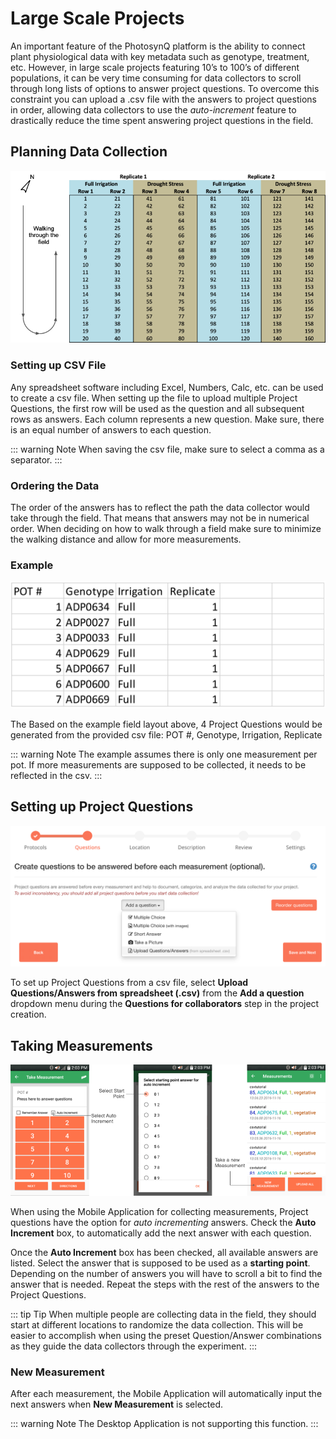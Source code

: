 # Large Scale Projects

An important feature of the PhotosynQ platform is the ability to connect plant physiological data with key metadata such as genotype, treatment, etc. However, in large scale projects featuring 10’s to 100’s of different populations, it can be very time consuming for data collectors to scroll through long lists of options to answer project questions. To overcome this constraint you can upload a .csv file with the answers to project questions in order, allowing data collectors to use the *auto-increment* feature to drastically reduce the time spent answering project questions in the field.

## Planning Data Collection

![Example layout for a field experiment](./images/project-field-layout.png)

### Setting up CSV File

Any spreadsheet software including Excel, Numbers, Calc, etc. can be used to create a csv file. When setting up the file to upload multiple Project Questions, the first row will be used as the question and all subsequent rows as answers. Each column represents a new question. Make sure, there is an equal number of answers to each question.

::: warning Note
When saving the csv file, make sure to select a comma as a separator.
:::

### Ordering the Data

The order of the answers has to reflect the path the data collector would take through the field. That means that answers may not be in numerical order. When deciding on how to walk through a field make sure to minimize the walking distance and allow for more measurements.

### Example

![Generating 4 Project Questions from a csv file](./images/project-question-csv.png)

The Based on the example field layout above, 4 Project Questions would be generated from the provided csv file: POT #, Genotype, Irrigation, Replicate

::: warning Note
The example assumes there is only one measurement per pot. If more measurements are supposed to be collected, it needs to be reflected in the csv.
:::

## Setting up Project Questions

![Adding Project Questions from a csv file](./images/upload-project-questions.png)

To set up Project Questions from a csv file, select **Upload Questions/Answers from spreadsheet (.csv)** from the **Add a question** dropdown menu during the **Questions for collaborators** step in the project creation.

## Taking Measurements

![Use Auto Increment to answer Questions for new measurements automatically](./images/auto-increment-questions.png)

When using the Mobile Application for collecting measurements, Project questions have the option for *auto incrementing* answers. Check the **Auto Increment** box, to automatically add the next answer with each question.

Once the **Auto Increment** box has been checked, all available answers are listed. Select the answer that is supposed to be used as a **starting point**. Depending on the number of answers you will have to scroll a bit to find the answer that is needed. Repeat the steps with the rest of the answers to the Project Questions.

::: tip Tip
When multiple people are collecting data in the field, they should start at different locations to randomize the data collection. This will be easier to accomplish when using the preset Question/Answer combinations as they guide the data collectors through the experiment.
:::

### New Measurement

After each measurement, the Mobile Application will automatically input the next answers when **New Measurement** is selected.

::: warning Note
The Desktop Application is not supporting this function.
:::
